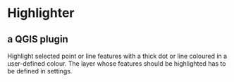 # Highlighter

## a QGIS plugin

Highlight selected point or line features with a thick dot or line coloured in a user-defined colour. The layer whose features should be highlighted has to be defined in settings.
